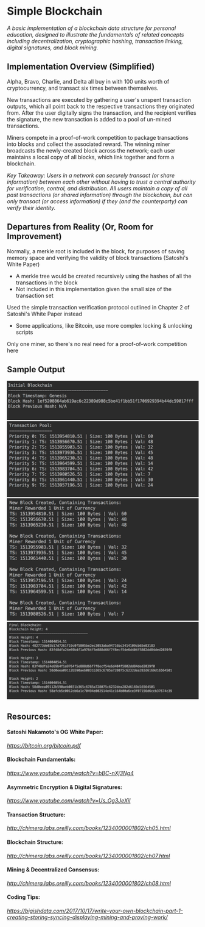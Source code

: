 # Simple Blockchain

*A basic implementation of a blockchain data structure for personal education, designed to illustrate the fundamentals of related concepts including decentralization, cryptographic hashing, transaction linking, digital signatures, and block mining.*

## Implementation Overview (Simplified)
Alpha, Bravo, Charlie, and Delta all buy in with 100 units worth of cryptocurrency, and transact six times between themselves. 

New transactions are executed by gathering a user's unspent transaction outputs, which all point back to the respective transactions they originated from. After the user digitally signs the transaction, and the recipient verifies the signature, the new transaction is added to a pool of un-mined transactions.

Miners compete in a proof-of-work competition to package transactions into blocks and collect the associated reward. The winning miner broadcasts the newly-created block across the network; each user maintains a local copy of all blocks, which link together and form a blockchain.

*Key Takeaway: Users in a network can securely transact (or share information) between each other without having to trust a central authority for verification, control, and distribution. All users maintain a copy of all past transactions (or shared information) through the blockchain, but can only transact (or access information) if they (and the counterparty) can verify their identity.*

## Departures from Reality (Or, Room for Improvement)
Normally, a merkle root is included in the block, for purposes of saving memory space and verifying the validity of block transactions (Satoshi's White Paper)
- A merkle tree would be created recursively using the hashes of all the transactions in the block
- Not included in this implementation given the small size of the transaction set

Used the simple transaction verification protocol outlined in Chapter 2 of Satoshi's White Paper instead
- Some applications, like Bitcoin, use more complex locking & unlocking scripts

Only one miner, so there's no real need for a proof-of-work competition here

## Sample Output
![Genesis Block Creation](img/SampleOut1.png)
![Transaction Pool](img/SampleOut2.png)
![Block Mining](img/SampleOut3.png)
![Final Blockchain](img/SampleOut4.png)

## Resources:
#### Satoshi Nakamoto's OG White Paper:
*https://bitcoin.org/bitcoin.pdf*
#### Blockchain Fundamentals:
*https://www.youtube.com/watch?v=bBC-nXj3Ng4*
#### Asymmetric Encryption & Digital Signatures:
*https://www.youtube.com/watch?v=Us_Og3JeXiI*
#### Transaction Structure:
*http://chimera.labs.oreilly.com/books/1234000001802/ch05.html*
#### Blockchain Structure:
*http://chimera.labs.oreilly.com/books/1234000001802/ch07.html*
#### Mining & Decentralized Consensus:
*http://chimera.labs.oreilly.com/books/1234000001802/ch08.html*
#### Coding Tips:
*https://bigishdata.com/2017/10/17/write-your-own-blockchain-part-1-creating-storing-syncing-displaying-mining-and-proving-work/*
